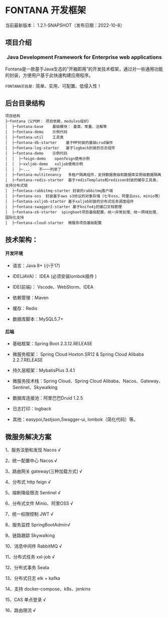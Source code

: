 

FONTANA 开发框架
===============

当前最新版本： 1.2.1-SNAPSHOT（发布日期：2022-10-8）


项目介绍
-----------------------------------

<h3 align="center">Java Development Framework for Enterprise web applications</h3>

Fontana是一款基于Java生态的“开箱即用”的开发技术框架，通过对一些通用功能的封装，方便用户基于此快速构建应用程序。

`FONTANA宗旨是:` 简单、实用、可配置、低侵入性！


后台目录结构
-----------------------------------
```
项目结构
├─fontana（父POM： 项目依赖、modules组织）
│  ├─fontana-base    基础模块： 基类、常量、注解等
│  ├─fontana-demo    示例代码
│  ├─fontana-util    工具类
│  ├─fontana-db-starter    基于MP封装的基础crud操作
│  ├─fontana-log-starter   基于logback封装的日志组件
│  ├─fontana-demo    示例代码
│  │  ├─feign-demo    openfeign使用示例
│  │  ├─xxljob-demo   xxljob使用示例
│  │  ├─...    不一一列举了
│  ├─fontana-multitenancy   多租户隔离组件，支持数据表级和数据库实例级数据隔离
│  ├─fontana-redis-starter  基于redisTemplate和redisson封装的缓存工具类，支持分布式锁
│  ├─fontana-rabbitmq-starter 封装的rabbitmq客户端
│  ├─fontana-oss  封装基于aws s3协议的对象存储（七牛oss、阿里云oss、minio等）
│  ├─fontana-xxljob-starter 基于xxljob封装的分布式任务调度组件
│  ├─fontana-swagger2-starter 基于knife4j的接口文档管理
│  ├─fontana-sb-starter  spingboot项目基础配置，统一异常处理、统一跨域处理、国际化支持
│  ├─fontana-cloud-starter  微服务项目基础配置
```

技术架构：
-----------------------------------
#### 开发环境

- 语言：Java 8+ (小于17)

- IDE(JAVA)： IDEA (必须安装lombok插件 )

- IDE(前端)： Vscode、WebStorm、IDEA

- 依赖管理：Maven

- 缓存：Redis

- 数据库脚本：MySQL5.7+ 
    

#### 后端

- 基础框架：Spring Boot 2.3.12.RELEASE

- 微服务框架： Spring Cloud Hoxton.SR12 & Spring Cloud Alibaba 2.2.7.RELEASE

- 持久层框架：MybatisPlus 3.4.1

- 微服务技术栈：Spring Cloud、Spring Cloud Alibaba、Nacos、Gateway、Sentinel、Skywalking

- 数据库连接池：阿里巴巴Druid 1.2.5

- 日志打印：logback

- 其他：easypoi,fastjson,Swagger-ui, lombok（简化代码）等。




## 微服务解决方案

1、服务注册和发现 Nacos √

2、统一配置中心 Nacos  √

3、路由网关 gateway(三种加载方式) √

4、分布式 http feign √

5、熔断降级限流 Sentinel √

6、分布式文件 Minio、阿里OSS √

7、统一权限控制 JWT √

8、服务监控 SpringBootAdmin√

9、链路跟踪 Skywalking  

10、消息中间件 RabbitMQ  √

11、分布式任务 xxl-job  √

12、分布式事务 Seata

13、分布式日志 elk + kafka

14、支持 docker-compose、k8s、jenkins

15、CAS 单点登录   √

16、路由限流   √


